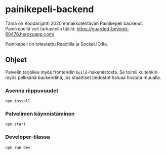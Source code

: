 # painikepeli-backend

Tämä on Koodarijahti 2020 ennakkotehtävän Painikepeli backend. Painikepeliä voit tarkastella täällä: https://guarded-beyond-60476.herokuapp.com/

Painikepeli on toteutettu Reactilla ja Socket.IO:lla.

## Ohjeet

Palvelin tarjoilee myös frontendin `build`-hakemistosta. Se toimii kuitenkin myös pelkkänä backendinä, jos staattiset tiedostot haluaa hostata muualla.

### Asenna riippuvuudet

```
npm install
```

### Palvelimen käynnistäminen

```
npm start
```

### Developer-tilassa

```
npm run dev
```